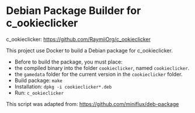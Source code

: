 Debian Package Builder for c_ookieclicker
===================================


c_ookieclicker: https://github.com/RaymiiOrg/c_ookieclicker


This project use Docker to build a Debian package for c_ookieclicker.

- Before to build the package, you must place:
 - the compiled binary into the folder `cookieclicker`, named `cookieclicker`. 
 - the `gamedata` folder for the current version in the `cookieclicker` folder.
- Build package: `make`
- Installation: `dpkg -i cookieclicker*.deb`
- Run: `c_ookieclicker`

This script was adapted from: https://github.com/miniflux/deb-package